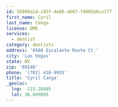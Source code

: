 ```yaml
---
id: 5b990a2d-c85f-4e66-a667-7d005b6ce1ff
first_name: Cyril
last_name: Canga
license: DMD
services:
  - dentist
category: dentists
address: '6568 Escalante Route Ct.'
city: 'Las Vegas'
state: NV
zip: '89148'
phone: '(702) 416-9955'
title: 'Cyril Canga'
_geoloc:
  lng: -115.28485
  lat: 36.049095
---
```

